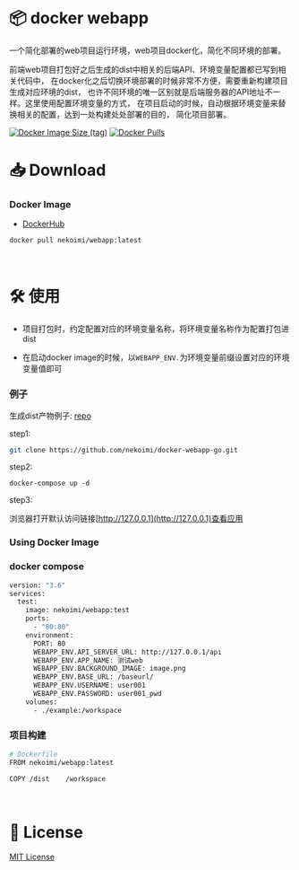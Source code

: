 # 📦 docker webapp

一个简化部署的web项目运行环境，web项目docker化，简化不同环境的部署。

前端web项目打包好之后生成的dist中相关的后端API、环境变量配置都已写到相关代码中，
在docker化之后切换环境部署的时候非常不方便，需要重新构建项目生成对应环境的dist，
也许不同环境的唯一区别就是后端服务器的API地址不一样。这里使用配置环境变量的方式，
在项目启动的时候，自动根据环境变量来替换相关的配置，达到一处构建处处部署的目的，
简化项目部署。

[![Docker Image Size (tag)](https://img.shields.io/docker/image-size/nekoimi/webapp/latest)](https://hub.docker.com/r/nekoimi/webapp)
[![Docker Pulls](https://img.shields.io/docker/pulls/nekoimi/webapp)](https://hub.docker.com/r/nekoimi/webapp)

# 📥 Download

### Docker Image

- [DockerHub](https://hub.docker.com/r/nekoimi/webapp)

```bash
docker pull nekoimi/webapp:latest
```

<br>

# 🛠️ 使用

- 项目打包时，约定配置对应的环境变量名称，将环境变量名称作为配置打包进dist

- 在启动docker image的时候，以`WEBAPP_ENV.`为环境变量前缀设置对应的环境变量值即可

### 例子

生成dist产物例子: [repo](https://github.com/nekoimi/docker-webapp-go.git)

step1:

```bash
git clone https://github.com/nekoimi/docker-webapp-go.git
```

step2:

```base
docker-compose up -d
```

step3:

浏览器打开默认访问链接[http://127.0.0.1](http://127.0.0.1)查看应用
<br>

### Using Docker Image

### docker compose

```bash
version: "3.6"
services:
  test:
    image: nekoimi/webapp:test
    ports:
      - "80:80"
    environment:
      PORT: 80
      WEBAPP_ENV.API_SERVER_URL: http://127.0.0.1/api
      WEBAPP_ENV.APP_NAME: 测试web
      WEBAPP_ENV.BACKGROUND_IMAGE: image.png
      WEBAPP_ENV.BASE_URL: /baseurl/
      WEBAPP_ENV.USERNAME: user001
      WEBAPP_ENV.PASSWORD: user001_pwd
    volumes:
      - ./example:/workspace

```

### 项目构建

``` bash
# Dockerfile
FROM nekoimi/webapp:latest

COPY /dist    /workspace
```


<br>

# 📄 License

[MIT License](#LICENSE)